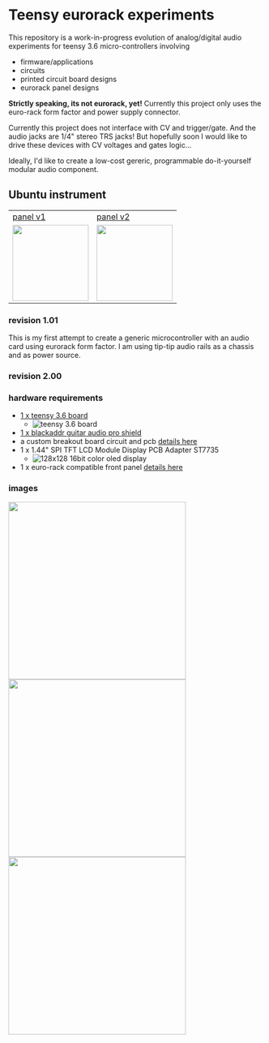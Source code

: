 # Teensy eurorack experiments

This repository is a work-in-progress evolution of analog/digital audio experiments for teensy 3.6 micro-controllers involving 
* firmware/applications
* circuits
* printed circuit board designs 
* eurorack panel designs

**Strictly speaking, its not eurorack, yet!** Currently this project only uses the euro-rack form factor and power supply connector.

Currently this project does not interface with CV and trigger/gate. And the audio jacks are 1/4" stereo TRS jacks! But hopefully soon I would like to drive these devices with CV voltages and gates logic...

Ideally, I'd like to create a low-cost gereric, programmable do-it-yourself modular audio component. 

## Ubuntu instrument 

<table> 
  <tr>
    <td>
      <a href="https://github.com/newdigate/teensy-eurorack/tree/master/hardware/ubuntu">
      panel v1
      </a>
    </td>
    
<td>
    <a href="https://github.com/newdigate/teensy-eurorack/tree/master/hardware/ubuntu-v2.0">
      panel v2
  </a>
    </td>   
  </tr>

<tr>
<td>
<img src="https://raw.githubusercontent.com/newdigate/teensy-eurorack/master/hardware/ubuntu/images/20hp-Ubuntu-instruments-number-one.PNG" width="150px"/>
    </td>
    
<td>
<img src="https://raw.githubusercontent.com/newdigate/teensy-eurorack/master/hardware/ubuntu-v2.0/panels/images/20hp-Ubuntu-instruments-number-two-2.png" width="150px"/>
    </td>   
  </tr>
</table>

### revision 1.01
This is my first attempt to create a generic microcontroller with an audio card using eurorack form factor. I am using tip-tip audio rails as a chassis and as power source.

### revision 2.00


### hardware requirements
 * [1 x teensy 3.6 board](https://www.pjrc.com/store/teensy36.html "teensy 3.6 board")
   * ![teensy 3.6 board](https://raw.githubusercontent.com/newdigate/teensy-eurorack/master/hardware/ubuntu/panels/teensy3.6/teensy3.6.svg?sanitize=true "teensy 3.6 board")
 * [1 x blackaddr guitar audio pro shield](http://blackaddr.com/products/)
 * a custom breakout board circuit and pcb [details here](/hardware/ubuntu/eagle/ubuntu "custom breakout board circuit and pcb") 
 * 1 x 1.44" SPI TFT LCD Module Display PCB Adapter ST7735 
   * ![128x128 16bit color oled display](https://raw.githubusercontent.com/newdigate/teensy-eurorack/master/hardware/ubuntu/panels/tft/st7735/1.44-inch/st7735.svg?sanitize=true "128x128 16bit color oled display")
 * 1 x euro-rack compatible front panel [details here](/hardware/ubuntu/panels/Ubuntu "eurorack panels")
 
 ### images
<img src="https://raw.githubusercontent.com/newdigate/teensy-eurorack/master/hardware/ubuntu/images/IMG_0633.png" width="350px"/>

<img src="https://raw.githubusercontent.com/newdigate/teensy-eurorack/master/hardware/ubuntu/eagle/ubuntu/images/Teensy36-ubuntu-breakout.schematic.png" width="350px"/>

<img src="https://raw.githubusercontent.com/newdigate/teensy-eurorack/master/hardware/ubuntu/panels/Ubuntu/20hp-Ubuntu-instruments-number-one.svg?sanitize=true" width="350px"/>
